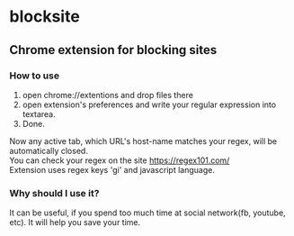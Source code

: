 # blocksite
## Chrome extension for blocking sites
### How to use
1. open chrome://extentions and drop files there
2. open extension's preferences and write your regular expression into textarea.
3. Done.  

Now any active tab, which URL's host-name matches your regex, will be automatically closed.  
You can check your regex on the site https://regex101.com/  
Extension uses regex keys 'gi' and javascript language.  

### Why should I use it?
It can be useful, if you spend too much time at social network(fb, youtube, etc). It will help you save your time. 

